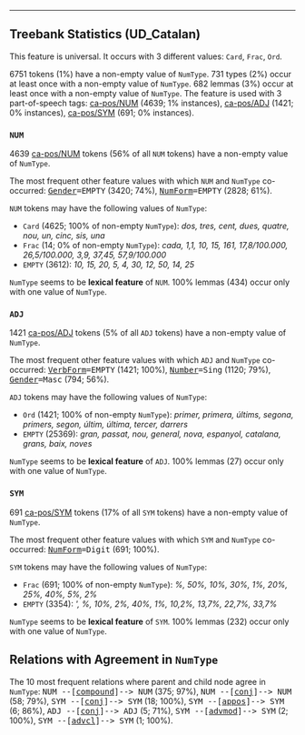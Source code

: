 

--------------------------------------------------------------------------------

## Treebank Statistics (UD_Catalan)

This feature is universal.
It occurs with 3 different values: `Card`, `Frac`, `Ord`.

6751 tokens (1%) have a non-empty value of `NumType`.
731 types (2%) occur at least once with a non-empty value of `NumType`.
682 lemmas (3%) occur at least once with a non-empty value of `NumType`.
The feature is used with 3 part-of-speech tags: [ca-pos/NUM]() (4639; 1% instances), [ca-pos/ADJ]() (1421; 0% instances), [ca-pos/SYM]() (691; 0% instances).

### `NUM`

4639 [ca-pos/NUM]() tokens (56% of all `NUM` tokens) have a non-empty value of `NumType`.

The most frequent other feature values with which `NUM` and `NumType` co-occurred: <tt><a href="Gender.html">Gender</a>=EMPTY</tt> (3420; 74%), <tt><a href="NumForm.html">NumForm</a>=EMPTY</tt> (2828; 61%).

`NUM` tokens may have the following values of `NumType`:

* `Card` (4625; 100% of non-empty `NumType`): <em>dos, tres, cent, dues, quatre, nou, un, cinc, sis, una</em>
* `Frac` (14; 0% of non-empty `NumType`): <em>cada, 1,1, 10, 15, 161, 17,8/100.000, 26,5/100.000, 3,9, 37,45, 57,9/100.000</em>
* `EMPTY` (3612): <em>10, 15, 20, 5, 4, 30, 12, 50, 14, 25</em>

`NumType` seems to be **lexical feature** of `NUM`. 100% lemmas (434) occur only with one value of `NumType`.

### `ADJ`

1421 [ca-pos/ADJ]() tokens (5% of all `ADJ` tokens) have a non-empty value of `NumType`.

The most frequent other feature values with which `ADJ` and `NumType` co-occurred: <tt><a href="VerbForm.html">VerbForm</a>=EMPTY</tt> (1421; 100%), <tt><a href="Number.html">Number</a>=Sing</tt> (1120; 79%), <tt><a href="Gender.html">Gender</a>=Masc</tt> (794; 56%).

`ADJ` tokens may have the following values of `NumType`:

* `Ord` (1421; 100% of non-empty `NumType`): <em>primer, primera, últims, segona, primers, segon, últim, última, tercer, darrers</em>
* `EMPTY` (25369): <em>gran, passat, nou, general, nova, espanyol, catalana, grans, baix, noves</em>

`NumType` seems to be **lexical feature** of `ADJ`. 100% lemmas (27) occur only with one value of `NumType`.

### `SYM`

691 [ca-pos/SYM]() tokens (17% of all `SYM` tokens) have a non-empty value of `NumType`.

The most frequent other feature values with which `SYM` and `NumType` co-occurred: <tt><a href="NumForm.html">NumForm</a>=Digit</tt> (691; 100%).

`SYM` tokens may have the following values of `NumType`:

* `Frac` (691; 100% of non-empty `NumType`): <em>%, 50%, 10%, 30%, 1%, 20%, 25%, 40%, 5%, 2%</em>
* `EMPTY` (3354): <em>', %, 10%, 2%, 40%, 1%, 10,2%, 13,7%, 22,7%, 33,7%</em>

`NumType` seems to be **lexical feature** of `SYM`. 100% lemmas (232) occur only with one value of `NumType`.

## Relations with Agreement in `NumType`

The 10 most frequent relations where parent and child node agree in `NumType`:
<tt>NUM --[<a href="../dep/compound.html">compound</a>]--> NUM</tt> (375; 97%),
<tt>NUM --[<a href="../dep/conj.html">conj</a>]--> NUM</tt> (58; 79%),
<tt>SYM --[<a href="../dep/conj.html">conj</a>]--> SYM</tt> (18; 100%),
<tt>SYM --[<a href="../dep/appos.html">appos</a>]--> SYM</tt> (6; 86%),
<tt>ADJ --[<a href="../dep/conj.html">conj</a>]--> ADJ</tt> (5; 71%),
<tt>SYM --[<a href="../dep/advmod.html">advmod</a>]--> SYM</tt> (2; 100%),
<tt>SYM --[<a href="../dep/advcl.html">advcl</a>]--> SYM</tt> (1; 100%).


